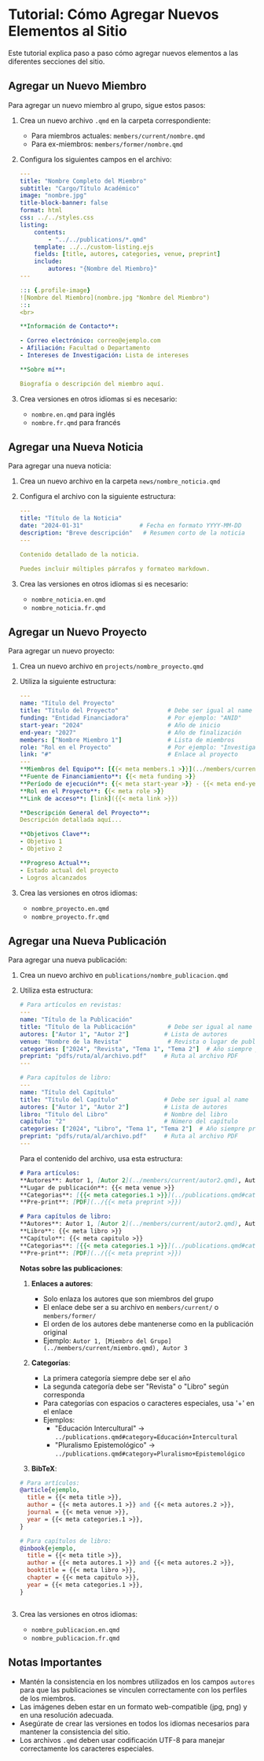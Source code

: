 # Tutorial: Cómo Agregar Nuevos Elementos al Sitio

Este tutorial explica paso a paso cómo agregar nuevos elementos a las diferentes secciones del sitio.

## Agregar un Nuevo Miembro

Para agregar un nuevo miembro al grupo, sigue estos pasos:

1. Crea un nuevo archivo `.qmd` en la carpeta correspondiente:
   - Para miembros actuales: `members/current/nombre.qmd`
   - Para ex-miembros: `members/former/nombre.qmd`

2. Configura los siguientes campos en el archivo:
   ```yaml
   ---
   title: "Nombre Completo del Miembro"
   subtitle: "Cargo/Título Académico"
   image: "nombre.jpg"
   title-block-banner: false
   format: html
   css: ../../styles.css
   listing:
       contents:
           - "../../publications/*.qmd"
       template: ../../custom-listing.ejs
       fields: [title, autores, categories, venue, preprint]
       include:
           autores: "{Nombre del Miembro}"
   ---

   ::: {.profile-image}
   ![Nombre del Miembro](nombre.jpg "Nombre del Miembro")
   :::
   <br>

   **Información de Contacto**:

   - Correo electrónico: correo@ejemplo.com
   - Afiliación: Facultad o Departamento
   - Intereses de Investigación: Lista de intereses

   **Sobre mí**:

   Biografía o descripción del miembro aquí.
   ```

3. Crea versiones en otros idiomas si es necesario:
   - `nombre.en.qmd` para inglés
   - `nombre.fr.qmd` para francés

## Agregar una Nueva Noticia

Para agregar una nueva noticia:

1. Crea un nuevo archivo en la carpeta `news/nombre_noticia.qmd`

2. Configura el archivo con la siguiente estructura:
   ```yaml
   ---
   title: "Título de la Noticia"
   date: "2024-01-31"                # Fecha en formato YYYY-MM-DD
   description: "Breve descripción"   # Resumen corto de la noticia
   ---

   Contenido detallado de la noticia.

   Puedes incluir múltiples párrafos y formateo markdown.
   ```

3. Crea las versiones en otros idiomas si es necesario:
   - `nombre_noticia.en.qmd`
   - `nombre_noticia.fr.qmd`

## Agregar un Nuevo Proyecto

Para agregar un nuevo proyecto:

1. Crea un nuevo archivo en `projects/nombre_proyecto.qmd`

2. Utiliza la siguiente estructura:
   ```yaml
   ---
   name: "Título del Proyecto"
   title: "Título del Proyecto"              # Debe ser igual al name
   funding: "Entidad Financiadora"           # Por ejemplo: "ANID"
   start-year: "2024"                        # Año de inicio
   end-year: "2027"                          # Año de finalización
   members: ["Nombre Miembro 1"]             # Lista de miembros
   role: "Rol en el Proyecto"                # Por ejemplo: "Investigador/a"
   link: "#"                                 # Enlace al proyecto
   ---
   **Miembros del Equipo**: [{{< meta members.1 >}}](../members/current/miembro.qmd)
   **Fuente de Financiamiento**: {{< meta funding >}}  
   **Período de ejecución**: {{< meta start-year >}} - {{< meta end-year >}}   
   **Rol en el Proyecto**: {{< meta role >}}   
   **Link de acceso**: [link]({{< meta link >}})   

   **Descripción General del Proyecto**: 
   Descripción detallada aquí...

   **Objetivos Clave**:
   - Objetivo 1
   - Objetivo 2

   **Progreso Actual**:
   - Estado actual del proyecto
   - Logros alcanzados
   ```

3. Crea las versiones en otros idiomas:
   - `nombre_proyecto.en.qmd`
   - `nombre_proyecto.fr.qmd`

## Agregar una Nueva Publicación

Para agregar una nueva publicación:

1. Crea un nuevo archivo en `publications/nombre_publicacion.qmd`

2. Utiliza esta estructura:
   ```yaml
   # Para artículos en revistas:
   ---
   name: "Título de la Publicación"
   title: "Título de la Publicación"         # Debe ser igual al name
   autores: ["Autor 1", "Autor 2"]          # Lista de autores
   venue: "Nombre de la Revista"             # Revista o lugar de publicación
   categories: ["2024", "Revista", "Tema 1", "Tema 2"]  # Año siempre primero
   preprint: "pdfs/ruta/al/archivo.pdf"     # Ruta al archivo PDF
   ---

   # Para capítulos de libro:
   ---
   name: "Título del Capítulo"
   title: "Título del Capítulo"             # Debe ser igual al name
   autores: ["Autor 1", "Autor 2"]          # Lista de autores
   libro: "Título del Libro"                # Nombre del libro
   capitulo: "2"                            # Número del capítulo
   categories: ["2024", "Libro", "Tema 1", "Tema 2"]  # Año siempre primero
   preprint: "pdfs/ruta/al/archivo.pdf"     # Ruta al archivo PDF
   ---
   ```

   Para el contenido del archivo, usa esta estructura:
   ```markdown
   # Para artículos:
   **Autores**: Autor 1, [Autor 2](../members/current/autor2.qmd), Autor 3  
   **Lugar de publicación**: {{< meta venue >}}   
   **Categorias**: [{{< meta categories.1 >}}](../publications.qmd#category=2024), [{{< meta categories.2 >}}](../publications.qmd#category=Revista), [{{< meta categories.3 >}}](../publications.qmd#category=Tema+1)  
   **Pre-print**: [PDF](../{{< meta preprint >}})  

   # Para capítulos de libro:
   **Autores**: Autor 1, [Autor 2](../members/current/autor2.qmd), Autor 3  
   **Libro**: {{< meta libro >}}   
   **Capítulo**: {{< meta capitulo >}}   
   **Categorias**: [{{< meta categories.1 >}}](../publications.qmd#category=2024), [{{< meta categories.2 >}}](../publications.qmd#category=Libro), [{{< meta categories.3 >}}](../publications.qmd#category=Tema+1)  
   **Pre-print**: [PDF](../{{< meta preprint >}})  
   ```

   **Notas sobre las publicaciones**:
   
   1. **Enlaces a autores**:
      - Solo enlaza los autores que son miembros del grupo
      - El enlace debe ser a su archivo en `members/current/` o `members/former/`
      - El orden de los autores debe mantenerse como en la publicación original
      - Ejemplo: `Autor 1, [Miembro del Grupo](../members/current/miembro.qmd), Autor 3`

   2. **Categorías**:
      - La primera categoría siempre debe ser el año
      - La segunda categoría debe ser "Revista" o "Libro" según corresponda
      - Para categorías con espacios o caracteres especiales, usa '+' en el enlace
      - Ejemplos:
        * "Educación Intercultural" → `../publications.qmd#category=Educación+Intercultural`
        * "Pluralismo Epistemológico" → `../publications.qmd#category=Pluralismo+Epistemológico`

   3. **BibTeX**:
   ```bibtex
   # Para artículos:
   @article{ejemplo,
     title = {{< meta title >}},
     author = {{< meta autores.1 >}} and {{< meta autores.2 >}},
     journal = {{< meta venue >}},
     year = {{< meta categories.1 >}},
   }

   # Para capítulos de libro:
   @inbook{ejemplo,
     title = {{< meta title >}},
     author = {{< meta autores.1 >}} and {{< meta autores.2 >}},
     booktitle = {{< meta libro >}},
     chapter = {{< meta capitulo >}},
     year = {{< meta categories.1 >}},
   }
   ```
   ```

3. Crea las versiones en otros idiomas:
   - `nombre_publicacion.en.qmd`
   - `nombre_publicacion.fr.qmd`

## Notas Importantes

- Mantén la consistencia en los nombres utilizados en los campos `autores` para que las publicaciones se vinculen correctamente con los perfiles de los miembros.
- Las imágenes deben estar en un formato web-compatible (jpg, png) y en una resolución adecuada.
- Asegúrate de crear las versiones en todos los idiomas necesarios para mantener la consistencia del sitio.
- Los archivos `.qmd` deben usar codificación UTF-8 para manejar correctamente los caracteres especiales.
